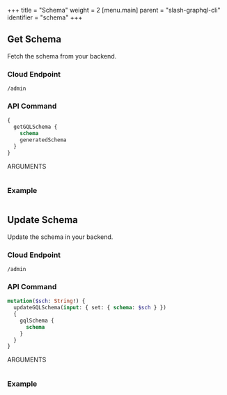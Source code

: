 +++
title = "Schema"
weight = 2
[menu.main]
    parent = "slash-graphql-cli"
    identifier = "schema"
+++

## Get Schema

Fetch the schema from your backend.

### Cloud Endpoint

```
/admin
```

### API Command

```graphql
{
  getGQLSchema {
    schema
    generatedSchema
  }
}
```

ARGUMENTS

```

```


### Example

```

```

## Update Schema

Update the schema in your backend.

### Cloud Endpoint

```
/admin
```

### API Command

```graphql
mutation($sch: String!) {
  updateGQLSchema(input: { set: { schema: $sch } })
  {
    gqlSchema {
      schema
    }
  }
}
```

ARGUMENTS
```

```

### Example

```

```
